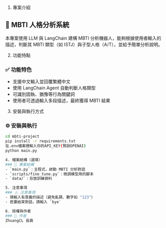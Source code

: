 1. 專案介紹
## 📘 MBTI 人格分析系統
本專案使用 LLM 與 LangChain 建構 MBTI 分析機器人，能夠根據使用者輸入的描述，判斷其 MBTI 類型（如 ISTJ）與子型人格（A/T），並給予簡單分析說明。

2. 功能特點
### ✅ 功能特色
- 支援中文輸入並回覆繁體中文
- 使用 LangChain Agent 自動判斷人格類型
- 可識別固執、猶豫等行為關鍵詞
- 使用者可透過輸入多段描述，最終獲得 MBTI 結果


3. 安裝與執行方式
### ⚙️ 安裝與執行
```bash
cd mbti-project
pip install -r requirements.txt
在.env檔案裡輸入你的API_KEY(預設OPENAI)
python main.py

4. 檔案結構（選填）
### 📁 專案結構
- `main.py`：主程式，啟動 MBTI 分析對話
- `scripts/fine_tune.py`：微調模型用的腳本
- `data/`：存放訓練資料

5. 注意事項
### ⚠️ 注意事項
- 請輸入有意義的描述（避免亂碼、數字如 "123"）
- 若要結束對話，請輸入 `bye`

6. 授權與作者
### 👤 作者
ZhuangCL 長霖

